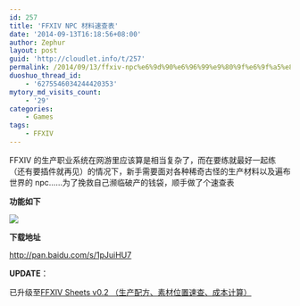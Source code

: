 ```yaml
---
id: 257
title: 'FFXIV NPC 材料速查表'
date: '2014-09-13T16:18:56+08:00'
author: Zephur
layout: post
guid: 'http://cloudlet.info/t/257'
permalink: /2014/09/13/ffxiv-npc%e6%9d%90%e6%96%99%e9%80%9f%e6%9f%a5%e8%a1%a8/
duoshuo_thread_id:
    - '6275546034244420353'
mytory_md_visits_count:
    - '29'
categories:
    - Games
tags:
    - FFXIV
---
```


FFXIV 的生产职业系统在网游里应该算是相当复杂了，而在要练就最好一起练（还有要插件就再见）的情况下，新手需要面对各种稀奇古怪的生产材料以及遍布世界的 npc……为了挽救自己濒临破产的钱袋，顺手做了个速查表

<!--more-->

**功能如下**

[![](http://s0.cloudlet.info/201409/2840/47418_z.jpg)](http://s0.cloudlet.info/201409/2840/47418_o.jpg)

**下载地址**

[](http://pan.baidu.com/s/1pJuiHU7)<http://pan.baidu.com/s/1pJuiHU7>

**UPDATE**：

已升级至[FFXIV Sheets v0.2 （生产配方、素材位置速查、成本计算）](http://cloudlet.info/t/261)